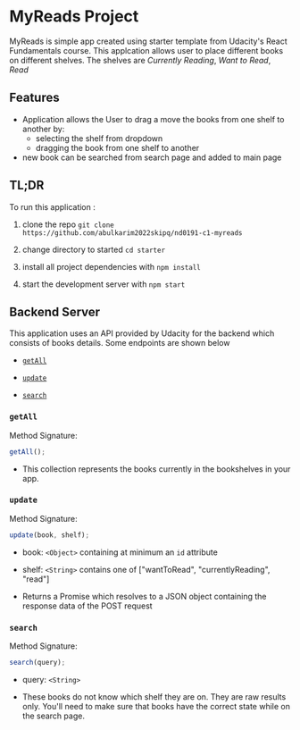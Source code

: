 # MyReads Project

MyReads is simple app created using starter template from Udacity's React Fundamentals course. This applcation allows user to place different books on different shelves. The shelves are _Currently Reading_, _Want to Read_, _Read_

## Features

- Application allows the User to drag a move the books from one shelf to another by:
  - selecting the shelf from dropdown
  - dragging the book from one shelf to another
- new book can be searched from search page and added to main page

## TL;DR

To run this application :

1.  clone the repo `git clone https://github.com/abulkarim2022skipq/nd0191-c1-myreads`

2.  change directory to started `cd starter`

3.  install all project dependencies with `npm install`

4.  start the development server with `npm start`

## Backend Server

This application uses an API provided by Udacity for the backend which consists of books details. Some endpoints are shown below

- [`getAll`](#getall)

- [`update`](#update)

- [`search`](#search)

### `getAll`

Method Signature:

```js
getAll();
```

- This collection represents the books currently in the bookshelves in your app.

### `update`

Method Signature:

```js
update(book, shelf);
```

- book: `<Object>` containing at minimum an `id` attribute

- shelf: `<String>` contains one of ["wantToRead", "currentlyReading", "read"]

- Returns a Promise which resolves to a JSON object containing the response data of the POST request

### `search`

Method Signature:

```js
search(query);
```

- query: `<String>`

- These books do not know which shelf they are on. They are raw results only. You'll need to make sure that books have the correct state while on the search page.
